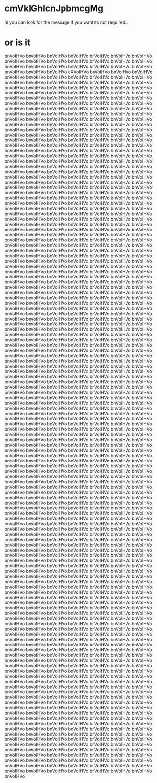 # cmVkIGhlcnJpbmcgMg

hi you can look for the message if you want its not required...

# or is it

bnVoIHVo bnVoIHVo bnVoIHVo bnVoIHVo bnVoIHVo bnVoIHVo bnVoIHVo bnVoIHVo bnVoIHVo bnVoIHVo bnVoIHVo bnVoIHVo bnVoIHVo bnVoIHVo bnVoIHVo bnVoIHVo bnVoIHVo bnVoIHVo bnVoIHVo bnVoIHVo bnVoIHVo bnVoIHVo bnVoIHVo bnVoIHVo eXVoIHVo bnVoIHVo bnVoIHVo bnVoIHVo bnVoIHVo bnVoIHVo bnVoIHVo bnVoIHVo bnVoIHVo bnVoIHVo bnVoIHVo bnVoIHVo bnVoIHVo bnVoIHVo bnVoIHVo bnVoIHVo bnVoIHVo bnVoIHVo bnVoIHVo bnVoIHVo bnVoIHVo bnVoIHVo bnVoIHVo bnVoIHVo bnVoIHVo bnVoIHVo bnVoIHVo bnVoIHVo bnVoIHVo bnVoIHVo bnVoIHVo bnVoIHVo bnVoIHVo bnVoIHVo bnVoIHVo bnVoIHVo bnVoIHVo bnVoIHVo bnVoIHVo bnVoIHVo bnVoIHVo bnVoIHVo bnVoIHVo bnVoIHVo bnVoIHVo bnVoIHVo 
bnVoIHVo bnVoIHVo bnVoIHVo bnVoIHVo bnVoIHVo bnVoIHVo bnVoIHVo bnVoIHVo bnVoIHVo bnVoIHVo bnVoIHVo bnVoIHVo bnVoIHVo bnVoIHVo bnVoIHVo bnVoIHVo bnVoIHVo bnVoIHVo bnVoIHVo bnVoIHVo bnVoIHVo bnVoIHVo bnVoIHVo bnVoIHVo bnVoIHVo bnVoIHVo bnVoIHVo bnVoIHVo bnVoIHVo bnVoIHVo bnVoIHVo bnVoIHVo bnVoIHVo bnVoIHVo bnVoIHVo bnVoIHVo bnVoIHVo bnVoIHVo bnVoIHVo bnVoIHVo bnVoIHVo bnVoIHVo bnVoIHVo bnVoIHVo bnVoIHVo bnVoIHVo bnVoIHVo bnVoIHVo bnVoIHVo bnVoIHVo bnVoIHVo bnVoIHVo bnVoIHVo bnVoIHVo bnVoIHVo bnVoIHVo bnVoIHVo bnVoIHVo bnVoIHVo bnVoIHVo bnVoIHVo bnVoIHVo bnVoIHVo bnVoIHVo bnVoIHVo bnVoIHVo bnVoIHVo bnVoIHVo bnVoIHVo bnVoIHVo bnVoIHVo bnVoIHVo bnVoIHVo bnVoIHVo bnVoIHVo bnVoIHVo bnVoIHVo bnVoIHVo bnVoIHVo bnVoIHVo bnVoIHVo bnVoIHVo bnVoIHVo bnVoIHVo bnVoIHVo bnVoIHVo bnVoIHVo bnVoIHVo bnVoIHVo bnVoIHVo bnVoIHVo bnVoIHVo bnVoIHVo bnVoIHVo bnVoIHVo bnVoIHVo bnVoIHVo bnVoIHVo bnVoIHVo bnVoIHVo bnVoIHVo bnVoIHVo bnVoIHVo bnVoIHVo bnVoIHVo bnVoIHVo bnVoIHVo bnVoIHVo bnVoIHVo bnVoIHVo bnVoIHVo bnVoIHVo bnVoIHVo bnVoIHVo bnVoIHVo bnVoIHVo bnVoIHVo bnVoIHVo bnVoIHVo bnVoIHVo bnVoIHVo bnVoIHVo bnVoIHVo bnVoIHVo bnVoIHVo bnVoIHVo bnVoIHVo bnVoIHVo bnVoIHVo bnVoIHVo bnVoIHVo bnVoIHVo bnVoIHVo bnVoIHVo bnVoIHVo bnVoIHVo bnVoIHVo bnVoIHVo bnVoIHVo bnVoIHVo bnVoIHVo bnVoIHVo bnVoIHVo bnVoIHVo bnVoIHVo bnVoIHVo bnVoIHVo bnVoIHVo bnVoIHVo bnVoIHVo bnVoIHVo bnVoIHVo bnVoIHVo bnVoIHVo bnVoIHVo bnVoIHVo bnVoIHVo bnVoIHVo bnVoIHVo bnVoIHVo bnVoIHVo bnVoIHVo bnVoIHVo bnVoIHVo bnVoIHVo bnVoIHVo bnVoIHVo bnVoIHVo bnVoIHVo bnVoIHVo bnVoIHVo bnVoIHVo bnVoIHVo bnVoIHVo bnVoIHVo bnVoIHVo bnVoIHVo bnVoIHVo bnVoIHVo bnVoIHVo bnVoIHVo bnVoIHVo bnVoIHVo bnVoIHVo bnVoIHVo bnVoIHVo bnVoIHVo bnVoIHVo bnVoIHVo bnVoIHVo bnVoIHVo bnVoIHVo bnVoIHVo bnVoIHVo bnVoIHVo bnVoIHVo bnVoIHVo bnVoIHVo bnVoIHVo bnVoIHVo bnVoIHVo bnVoIHVo bnVoIHVo bnVoIHVo bnVoIHVo bnVoIHVo bnVoIHVo bnVoIHVo bnVoIHVo bnVoIHVo bnVoIHVo bnVoIHVo bnVoIHVo bnVoIHVo bnVoIHVo bnVoIHVo bnVoIHVo bnVoIHVo bnVoIHVo bnVoIHVo bnVoIHVo bnVoIHVo bnVoIHVo bnVoIHVo  bnVoIHVo bnVoIHVo bnVoIHVo bnVoIHVo bnVoIHVo bnVoIHVo bnVoIHVo bnVoIHVo bnVoIHVo bnVoIHVo bnVoIHVo bnVoIHVo bnVoIHVo bnVoIHVo bnVoIHVo bnVoIHVo bnVoIHVo bnVoIHVo bnVoIHVo bnVoIHVo bnVoIHVo bnVoIHVo bnVoIHVo bnVoIHVo bnVoIHVo bnVoIHVo bnVoIHVo bnVoIHVo bnVoIHVo bnVoIHVo bnVoIHVo bnVoIHVo bnVoIHVo bnVoIHVo bnVoIHVo bnVoIHVo bnVoIHVo bnVoIHVo bnVoIHVo bnVoIHVo bnVoIHVo bnVoIHVo bnVoIHVo bnVoIHVo bnVoIHVo bnVoIHVo bnVoIHVo bnVoIHVo bnVoIHVo bnVoIHVo bnVoIHVo bnVoIHVo bnVoIHVo bnVoIHVo bnVoIHVo bnVoIHVo bnVoIHVo bnVoIHVo bnVoIHVo bnVoIHVo bnVoIHVo bnVoIHVo bnVoIHVo bnVoIHVo bnVoIHVo bnVoIHVo bnVoIHVo bnVoIHVo bnVoIHVo bnVoIHVo bnVoIHVo bnVoIHVo bnVoIHVo bnVoIHVo  bnVoIHVo bnVoIHVo bnVoIHVo bnVoIHVo bnVoIHVo bnVoIHVo bnVoIHVo bnVoIHVo bnVoIHVo bnVoIHVo bnVoIHVo bnVoIHVo bnVoIHVo bnVoIHVo bnVoIHVo bnVoIHVo bnVoIHVo bnVoIHVo bnVoIHVo bnVoIHVo bnVoIHVo bnVoIHVo bnVoIHVo bnVoIHVo bnVoIHVo bnVoIHVo bnVoIHVo bnVoIHVo bnVoIHVo bnVoIHVo bnVoIHVo bnVoIHVo bnVoIHVo bnVoIHVo bnVoIHVo bnVoIHVo bnVoIHVo bnVoIHVo bnVoIHVo bnVoIHVo bnVoIHVo bnVoIHVo bnVoIHVo bnVoIHVo bnVoIHVo bnVoIHVo bnVoIHVo bnVoIHVo bnVoIHVo bnVoIHVo bnVoIHVo bnVoIHVo bnVoIHVo bnVoIHVo bnVoIHVo bnVoIHVo bnVoIHVo bnVoIHVo bnVoIHVo bnVoIHVo bnVoIHVo bnVoIHVo bnVoIHVo bnVoIHVo bnVoIHVo bnVoIHVo bnVoIHVo bnVoIHVo bnVoIHVo bnVoIHVo bnVoIHVo bnVoIHVo bnVoIHVo bnVoIHVo  bnVoIHVo bnVoIHVo bnVoIHVo bnVoIHVo bnVoIHVo bnVoIHVo bnVoIHVo bnVoIHVo bnVoIHVo bnVoIHVo bnVoIHVo bnVoIHVo bnVoIHVo bnVoIHVo bnVoIHVo bnVoIHVo bnVoIHVo bnVoIHVo bnVoIHVo bnVoIHVo bnVoIHVo bnVoIHVo bnVoIHVo bnVoIHVo bnVoIHVo bnVoIHVo bnVoIHVo bnVoIHVo bnVoIHVo bnVoIHVo bnVoIHVo bnVoIHVo bnVoIHVo bnVoIHVo bnVoIHVo bnVoIHVo bnVoIHVo bnVoIHVo bnVoIHVo bnVoIHVo bnVoIHVo bnVoIHVo bnVoIHVo bnVoIHVo bnVoIHVo bnVoIHVo bnVoIHVo bnVoIHVo bnVoIHVo bnVoIHVo bnVoIHVo bnVoIHVo bnVoIHVo bnVoIHVo bnVoIHVo bnVoIHVo bnVoIHVo bnVoIHVo bnVoIHVo bnVoIHVo bnVoIHVo bnVoIHVo bnVoIHVo bnVoIHVo bnVoIHVo bnVoIHVo bnVoIHVo bnVoIHVo bnVoIHVo bnVoIHVo bnVoIHVo bnVoIHVo bnVoIHVo bnVoIHVo  bnVoIHVo bnVoIHVo bnVoIHVo bnVoIHVo bnVoIHVo bnVoIHVo bnVoIHVo bnVoIHVo bnVoIHVo bnVoIHVo bnVoIHVo bnVoIHVo bnVoIHVo bnVoIHVo bnVoIHVo bnVoIHVo bnVoIHVo bnVoIHVo bnVoIHVo bnVoIHVo bnVoIHVo bnVoIHVo bnVoIHVo bnVoIHVo bnVoIHVo bnVoIHVo bnVoIHVo bnVoIHVo bnVoIHVo bnVoIHVo bnVoIHVo bnVoIHVo bnVoIHVo bnVoIHVo bnVoIHVo bnVoIHVo bnVoIHVo bnVoIHVo bnVoIHVo bnVoIHVo bnVoIHVo bnVoIHVo bnVoIHVo bnVoIHVo bnVoIHVo bnVoIHVo bnVoIHVo bnVoIHVo bnVoIHVo bnVoIHVo bnVoIHVo bnVoIHVo bnVoIHVo bnVoIHVo bnVoIHVo bnVoIHVo bnVoIHVo bnVoIHVo bnVoIHVo bnVoIHVo bnVoIHVo bnVoIHVo bnVoIHVo bnVoIHVo bnVoIHVo bnVoIHVo bnVoIHVo bnVoIHVo bnVoIHVo bnVoIHVo bnVoIHVo bnVoIHVo bnVoIHVo bnVoIHVo  bnVoIHVo bnVoIHVo bnVoIHVo bnVoIHVo bnVoIHVo bnVoIHVo bnVoIHVo bnVoIHVo bnVoIHVo bnVoIHVo bnVoIHVo bnVoIHVo bnVoIHVo bnVoIHVo bnVoIHVo bnVoIHVo bnVoIHVo bnVoIHVo bnVoIHVo bnVoIHVo bnVoIHVo bnVoIHVo bnVoIHVo bnVoIHVo bnVoIHVo bnVoIHVo bnVoIHVo bnVoIHVo bnVoIHVo bnVoIHVo bnVoIHVo bnVoIHVo bnVoIHVo bnVoIHVo bnVoIHVo bnVoIHVo bnVoIHVo bnVoIHVo bnVoIHVo bnVoIHVo bnVoIHVo bnVoIHVo bnVoIHVo bnVoIHVo bnVoIHVo bnVoIHVo bnVoIHVo bnVoIHVo bnVoIHVo bnVoIHVo bnVoIHVo bnVoIHVo bnVoIHVo bnVoIHVo bnVoIHVo bnVoIHVo bnVoIHVo bnVoIHVo bnVoIHVo bnVoIHVo bnVoIHVo bnVoIHVo bnVoIHVo bnVoIHVo bnVoIHVo bnVoIHVo bnVoIHVo bnVoIHVo bnVoIHVo bnVoIHVo bnVoIHVo bnVoIHVo bnVoIHVo bnVoIHVo  bnVoIHVo bnVoIHVo bnVoIHVo bnVoIHVo bnVoIHVo bnVoIHVo bnVoIHVo bnVoIHVo bnVoIHVo bnVoIHVo bnVoIHVo bnVoIHVo bnVoIHVo bnVoIHVo bnVoIHVo bnVoIHVo bnVoIHVo bnVoIHVo bnVoIHVo bnVoIHVo bnVoIHVo bnVoIHVo bnVoIHVo bnVoIHVo bnVoIHVo bnVoIHVo bnVoIHVo bnVoIHVo bnVoIHVo bnVoIHVo bnVoIHVo bnVoIHVo bnVoIHVo bnVoIHVo bnVoIHVo bnVoIHVo bnVoIHVo bnVoIHVo bnVoIHVo bnVoIHVo bnVoIHVo bnVoIHVo bnVoIHVo bnVoIHVo bnVoIHVo bnVoIHVo bnVoIHVo bnVoIHVo bnVoIHVo bnVoIHVo bnVoIHVo bnVoIHVo bnVoIHVo bnVoIHVo bnVoIHVo bnVoIHVo bnVoIHVo bnVoIHVo bnVoIHVo bnVoIHVo bnVoIHVo bnVoIHVo bnVoIHVo bnVoIHVo bnVoIHVo bnVoIHVo bnVoIHVo bnVoIHVo bnVoIHVo bnVoIHVo bnVoIHVo bnVoIHVo bnVoIHVo bnVoIHVo  bnVoIHVo bnVoIHVo bnVoIHVo bnVoIHVo bnVoIHVo bnVoIHVo bnVoIHVo bnVoIHVo bnVoIHVo bnVoIHVo bnVoIHVo bnVoIHVo bnVoIHVo bnVoIHVo bnVoIHVo bnVoIHVo bnVoIHVo bnVoIHVo bnVoIHVo bnVoIHVo bnVoIHVo bnVoIHVo bnVoIHVo bnVoIHVo bnVoIHVo bnVoIHVo bnVoIHVo bnVoIHVo bnVoIHVo bnVoIHVo bnVoIHVo bnVoIHVo bnVoIHVo bnVoIHVo bnVoIHVo bnVoIHVo bnVoIHVo bnVoIHVo bnVoIHVo bnVoIHVo bnVoIHVo bnVoIHVo bnVoIHVo bnVoIHVo bnVoIHVo bnVoIHVo bnVoIHVo bnVoIHVo bnVoIHVo bnVoIHVo bnVoIHVo bnVoIHVo bnVoIHVo bnVoIHVo bnVoIHVo bnVoIHVo bnVoIHVo bnVoIHVo bnVoIHVo bnVoIHVo bnVoIHVo bnVoIHVo bnVoIHVo bnVoIHVo bnVoIHVo bnVoIHVo bnVoIHVo bnVoIHVo bnVoIHVo bnVoIHVo bnVoIHVo bnVoIHVo bnVoIHVo bnVoIHVo  bnVoIHVo bnVoIHVo bnVoIHVo bnVoIHVo bnVoIHVo bnVoIHVo bnVoIHVo bnVoIHVo bnVoIHVo bnVoIHVo bnVoIHVo bnVoIHVo bnVoIHVo bnVoIHVo bnVoIHVo bnVoIHVo bnVoIHVo bnVoIHVo bnVoIHVo bnVoIHVo bnVoIHVo bnVoIHVo bnVoIHVo bnVoIHVo bnVoIHVo bnVoIHVo bnVoIHVo bnVoIHVo bnVoIHVo bnVoIHVo bnVoIHVo bnVoIHVo bnVoIHVo bnVoIHVo bnVoIHVo bnVoIHVo bnVoIHVo bnVoIHVo bnVoIHVo bnVoIHVo bnVoIHVo bnVoIHVo bnVoIHVo bnVoIHVo bnVoIHVo bnVoIHVo bnVoIHVo bnVoIHVo bnVoIHVo bnVoIHVo bnVoIHVo bnVoIHVo bnVoIHVo bnVoIHVo bnVoIHVo bnVoIHVo bnVoIHVo bnVoIHVo bnVoIHVo bnVoIHVo bnVoIHVo bnVoIHVo bnVoIHVo bnVoIHVo bnVoIHVo bnVoIHVo bnVoIHVo bnVoIHVo bnVoIHVo bnVoIHVo bnVoIHVo bnVoIHVo bnVoIHVo bnVoIHVo  bnVoIHVo bnVoIHVo bnVoIHVo bnVoIHVo bnVoIHVo bnVoIHVo bnVoIHVo bnVoIHVo bnVoIHVo bnVoIHVo bnVoIHVo bnVoIHVo bnVoIHVo bnVoIHVo bnVoIHVo bnVoIHVo bnVoIHVo bnVoIHVo bnVoIHVo bnVoIHVo bnVoIHVo bnVoIHVo bnVoIHVo bnVoIHVo bnVoIHVo bnVoIHVo bnVoIHVo bnVoIHVo bnVoIHVo bnVoIHVo bnVoIHVo bnVoIHVo bnVoIHVo bnVoIHVo bnVoIHVo bnVoIHVo bnVoIHVo bnVoIHVo bnVoIHVo bnVoIHVo bnVoIHVo bnVoIHVo bnVoIHVo bnVoIHVo bnVoIHVo bnVoIHVo bnVoIHVo bnVoIHVo bnVoIHVo bnVoIHVo bnVoIHVo bnVoIHVo bnVoIHVo bnVoIHVo bnVoIHVo bnVoIHVo bnVoIHVo bnVoIHVo bnVoIHVo bnVoIHVo bnVoIHVo bnVoIHVo bnVoIHVo bnVoIHVo bnVoIHVo bnVoIHVo bnVoIHVo bnVoIHVo bnVoIHVo bnVoIHVo bnVoIHVo bnVoIHVo bnVoIHVo bnVoIHVo 
